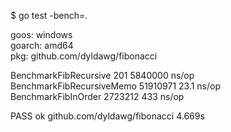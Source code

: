 $ go test -bench=.

goos: windows  
goarch: amd64  
pkg: github.com/dyldawg/fibonacci  

BenchmarkFibRecursive 201 5840000 ns/op  
BenchmarkFibRecursiveMemo 51910971 23.1 ns/op  
BenchmarkFibInOrder 2723212 433 ns/op  

PASS
ok      github.com/dyldawg/fibonacci  4.669s